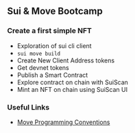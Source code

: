 ## Sui & Move Bootcamp

### Create a first simple NFT

 - Exploration of sui cli client
 - `sui move build`
 - Create New Client Address tokens
 - Get devnet tokens
 - Publish a Smart Contract
 - Explore contract on chain with SuiScan
 - Mint an NFT on chain using SuiScan UI


### Useful Links

 - [Move Programming Conventions](https://docs.sui.io/concepts/sui-move-concepts/conventions)
